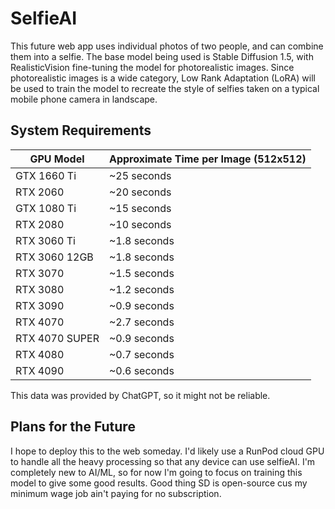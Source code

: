 # SelfieAI
This future web app uses individual photos of two people, and can combine them into a selfie. The base model being used is Stable Diffusion 1.5, with RealisticVision fine-tuning the model for photorealistic images. Since photorealistic images is a wide category, Low Rank Adaptation (LoRA) will be used to train the model to recreate the style of selfies taken on a typical mobile phone camera in landscape.

## System Requirements
| **GPU Model**        | **Approximate Time per Image (512x512)** |
|------------------|--------------------------------------|
| GTX 1660 Ti      | ~25 seconds                          |
| RTX 2060         | ~20 seconds                          |
| GTX 1080 Ti      | ~15 seconds                          |
| RTX 2080         | ~10 seconds                          |
| RTX 3060 Ti      | ~1.8 seconds                         |
| RTX 3060 12GB    | ~1.8 seconds                         |
| RTX 3070         | ~1.5 seconds                         |
| RTX 3080         | ~1.2 seconds                         |
| RTX 3090         | ~0.9 seconds                         |
| RTX 4070         | ~2.7 seconds                         |
| RTX 4070 SUPER   | ~0.9 seconds                         |
| RTX 4080         | ~0.7 seconds                         |
| RTX 4090         | ~0.6 seconds                         |
This data was provided by ChatGPT, so it might not be reliable.

## Plans for the Future
I hope to deploy this to the web someday. I'd likely use a RunPod cloud GPU to handle all the heavy processing so that any device can use selfieAI. I'm completely new to AI/ML, so for now I'm going to focus on training this model to give some good results. Good thing SD is open-source cus my minimum wage job ain't paying for no subscription.